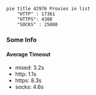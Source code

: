 
```mermaid
pie title 42976 Proxies in list
    "HTTP" : 17361
    "HTTPS": 4308
    "SOCKS" : 25080
```

### Some Info
#### Average Timeout

- mixed: 3.2s
- http: 1.1s
- https: 8.3s
- socks: 4.6s
